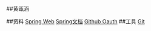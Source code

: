 ##黄瓯涵

##资料
[Spring Web](https://spring.io/guides/gs/serving-web-content/)
[Spring文档](https://spring.io/guides/)
[Github Oauth](https://docs.github.com/en/free-pro-team@latest/developers/apps/creating-an-oauth-app)
##工具
[Git](https://docs.github.com/en/free-pro-team@latest/developers/overview/managing-deploy-keys#deploy-keys)
